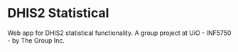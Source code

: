 # DHIS2 Statistical

Web app for DHIS2 statistical functionality. A group project at UiO - INF5750 - by The Group Inc.
